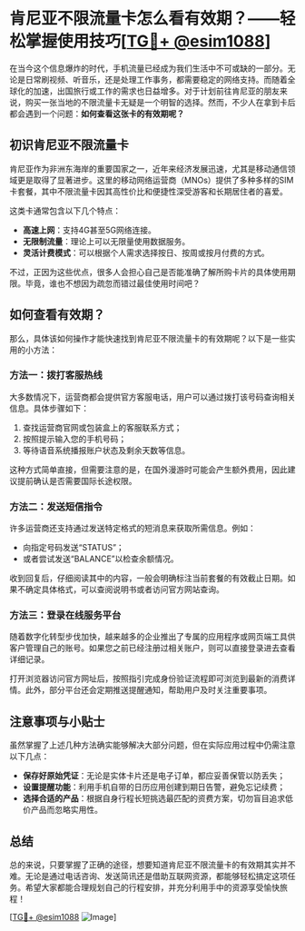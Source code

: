 # 肯尼亚不限流量卡怎么看有效期？——轻松掌握使用技巧[[TG💪+ @esim1088](https://t.me/s/esim1088)]

在当今这个信息爆炸的时代，手机流量已经成为我们生活中不可或缺的一部分。无论是日常刷视频、听音乐，还是处理工作事务，都需要稳定的网络支持。而随着全球化的加速，出国旅行或工作的需求也日益增多。对于计划前往肯尼亚的朋友来说，购买一张当地的不限流量卡无疑是一个明智的选择。然而，不少人在拿到卡后都会遇到一个问题：**如何查看这张卡的有效期呢？**

## 初识肯尼亚不限流量卡

肯尼亚作为非洲东海岸的重要国家之一，近年来经济发展迅速，尤其是移动通信领域更是取得了显著进步。这里的移动网络运营商（MNOs）提供了多种多样的SIM卡套餐，其中不限流量卡因其高性价比和便捷性深受游客和长期居住者的喜爱。

这类卡通常包含以下几个特点：
- **高速上网**：支持4G甚至5G网络连接。
- **无限制流量**：理论上可以无限量使用数据服务。
- **灵活计费模式**：可以根据个人需求选择按日、按周或按月付费的方式。

不过，正因为这些优点，很多人会担心自己是否能准确了解所购卡片的具体使用期限。毕竟，谁也不想因为疏忽而错过最佳使用时间吧？

## 如何查看有效期？

那么，具体该如何操作才能快速找到肯尼亚不限流量卡的有效期呢？以下是一些实用的小方法：

### 方法一：拨打客服热线

大多数情况下，运营商都会提供官方客服电话，用户可以通过拨打该号码查询相关信息。具体步骤如下：
1. 查找运营商官网或包装盒上的客服联系方式；
2. 按照提示输入您的手机号码；
3. 等待语音系统播报账户状态及剩余天数等信息。

这种方式简单直接，但需要注意的是，在国外漫游时可能会产生额外费用，因此建议提前确认是否需要国际长途权限。

### 方法二：发送短信指令

许多运营商还支持通过发送特定格式的短消息来获取所需信息。例如：
- 向指定号码发送“STATUS”；
- 或者尝试发送“BALANCE”以检查余额情况。

收到回复后，仔细阅读其中的内容，一般会明确标注当前套餐的有效截止日期。如果不确定具体格式，可以查阅说明书或者访问官方网站查询。

### 方法三：登录在线服务平台

随着数字化转型步伐加快，越来越多的企业推出了专属的应用程序或网页端工具供客户管理自己的账号。如果您之前已经注册过相关账户，则可以直接登录进去查看详细记录。

打开浏览器访问官方网址后，按照指引完成身份验证流程即可浏览到最新的消费详情。此外，部分平台还会定期推送提醒通知，帮助用户及时关注重要事项。

## 注意事项与小贴士

虽然掌握了上述几种方法确实能够解决大部分问题，但在实际应用过程中仍需注意以下几点：
- **保存好原始凭证**：无论是实体卡片还是电子订单，都应妥善保管以防丢失；
- **设置提醒功能**：利用手机自带的日历应用创建到期日告警，避免忘记续费；
- **选择合适的产品**：根据自身行程长短挑选最匹配的资费方案，切勿盲目追求低价产品而忽略实用性。

## 总结

总的来说，只要掌握了正确的途径，想要知道肯尼亚不限流量卡的有效期其实并不难。无论是通过电话咨询、发送简讯还是借助互联网资源，都能够轻松搞定这项任务。希望大家都能合理规划自己的行程安排，并充分利用手中的资源享受愉快旅程！

[[TG💪+ @esim1088](https://t.me/s/esim1088) ![Image](https://i.postimg.cc/4NQfJmqS/Snipaste-2025-05-13-00-14-12.png)]